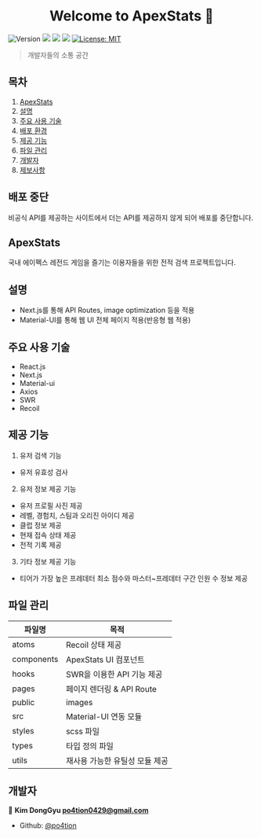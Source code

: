 <h1 align="center">Welcome to ApexStats 👋</h1>
<p>
  <img alt="Version" src="https://img.shields.io/badge/version-1.0.0-blue.svg?cacheSeconds=2592000" />
  <img src="https://img.shields.io/badge/yarn-%3E%3D1.22.18-blue.svg" />
  <img src="https://img.shields.io/badge/npm-%3E%3D8.5.0-blue.svg" />
  <img src="https://img.shields.io/badge/node-16.14.2-blue.svg" />
  <a href="#" target="_blank">
    <img alt="License: MIT" src="https://img.shields.io/badge/License-MIT-yellow.svg" />
  </a>
</p>

> 개발자들의 소통 공간
## 목차

1. [ApexStats](#ApexStats)
2. [설명](#설명)
3. [주요 사용 기술](#주요-사용-기술)
4. [배포 환경](#배포-환경)
5. [제공 기능](#제공-기능)
6. [파일 관리](#파일-관리)
7. [개발자](#개발자)
8. [제보사항](#제보사항)

## 배포 중단

비공식 API를 제공하는 사이트에서 더는 API를 제공하지 않게 되어 배포를 중단합니다.

## ApexStats

국내 에이펙스 레전드 게임을 즐기는 이용자들을 위한 전적 검색 프로젝트입니다.

## 설명

- Next.js를 통해 API Routes, image optimization 등을 적용
- Material-UI를 통해 웹 UI 전체 페이지 적용(반응형 웹 적용)

## 주요 사용 기술

- React.js
- Next.js
- Material-ui
- Axios
- SWR
- Recoil

## 제공 기능

1. 유저 검색 기능

- 유저 유효성 검사

2. 유저 정보 제공 기능
- 유저 프로필 사진 제공
- 레벨, 경험치, 스팀과 오리진 아이디 제공
- 클럽 정보 제공
- 현재 접속 상태 제공
- 전적 기록 제공

3. 기타 정보 제공 기능
- 티어가 가장 높은 프레데터 최소 점수와 마스터~프레데터 구간 인원 수 정보 제공


## 파일 관리

| 파일명     | 목적                      |
| ---------- | ------------------------- |
| atoms      | Recoil 상태 제공                  |
| components | ApexStats UI 컴포넌트     |
| hooks      | SWR을 이용한 API 기능 제공               |
| pages      | 페이지 렌더링 & API Route |
| public     | images |
| src        | Material-UI 연동 모듈 |
| styles     | scss 파일 |
| types      | 타입 정의 파일 |
| utils      | 재사용 가능한 유틸성 모듈 제공     |

## 개발자

👤 **Kim DongGyu <po4tion0429@gmail.com>**

- Github: [@po4tion](https://github.com/po4tion)
